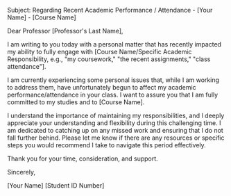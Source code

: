 Subject: Regarding Recent Academic Performance / Attendance - [Your Name] - [Course Name]

Dear Professor [Professor's Last Name],

I am writing to you today with a personal matter that has recently impacted my ability to fully engage with [Course Name/Specific Academic Responsibility, e.g., "my coursework," "the recent assignments," "class attendance"].

I am currently experiencing some personal issues that, while I am working to address them, have unfortunately begun to affect my academic performance/attendance in your class. I want to assure you that I am fully committed to my studies and to [Course Name].

I understand the importance of maintaining my responsibilities, and I deeply appreciate your understanding and flexibility during this challenging time. I am dedicated to catching up on any missed work and ensuring that I do not fall further behind. Please let me know if there are any resources or specific steps you would recommend I take to navigate this period effectively.

Thank you for your time, consideration, and support.

Sincerely,

[Your Name]
[Student ID Number]